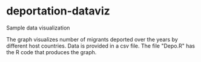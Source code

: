 # deportation-dataviz

Sample data visualization 

The graph visualizes number of migrants deported over the years by different host countries. Data is provided in a csv file. The file "Depo.R" has the R code that produces the graph.
